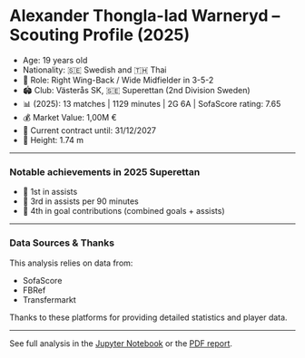 # Alexander Thongla-Iad Warneryd – Scouting Profile (2025)

- Age: 19 years old
- Nationality: 🇸🇪 Swedish and 🇹🇭 Thai
- 📍 Role: Right Wing-Back / Wide Midfielder in 3-5-2
- 🏟️ Club: Västerås SK, 🇸🇪 Superettan (2nd Division Sweden)
- 📊 (2025): 13 matches | 1129 minutes | 2G 6A | SofaScore rating: 7.65
- 💰 Market Value: 1,00M €
- 📅 Current contract until: 31/12/2027
- 📏 Height: 1.74 m

---

### Notable achievements in 2025 Superettan

- 🥇 1st in assists
- 🥉 3rd in assists per 90 minutes
- 🏅 4th in goal contributions (combined goals + assists)

---

### Data Sources & Thanks

This analysis relies on data from:
- SofaScore
- FBRef
- Transfermarkt

Thanks to these platforms for providing detailed statistics and player data.
  
---

See full analysis in the [Jupyter Notebook](../notebooks/analysis_alexander_warneryd_2025.ipynb) or the [PDF report](../notebooks/analysis_alexander_warneryd_2025.pdf).
